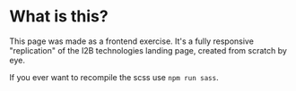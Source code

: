 # What is this?
This page was made as a frontend exercise. It's a fully responsive "replication" of the I2B technologies landing page, created from scratch by eye.

If you ever want to recompile the scss use `npm run sass`.

